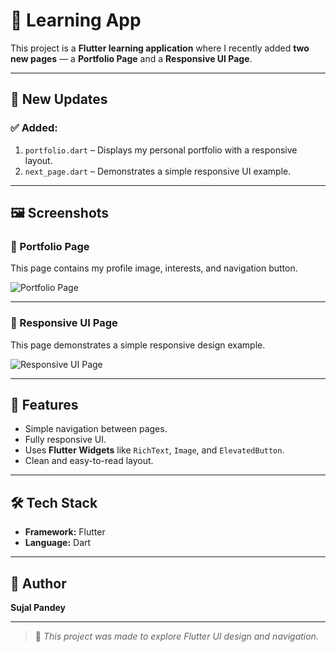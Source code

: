 # 📱 Learning App

This project is a **Flutter learning application** where I recently added **two new pages** — a **Portfolio Page** and a **Responsive UI Page**.  

---

## 🧩 New Updates

### ✅ Added:
1. `portfolio.dart` – Displays my personal portfolio with a responsive layout.
2. `next_page.dart` – Demonstrates a simple responsive UI example.

---

## 🖼️ Screenshots

### 🧍 Portfolio Page
This page contains my profile image, interests, and navigation button.

![Portfolio Page](https://github.com/your-username/learning_app/blob/master/assets/Screenshot_1.png)

---

### 🧱 Responsive UI Page
This page demonstrates a simple responsive design example.

![Responsive UI Page](https://github.com/your-username/learning_app/blob/master/assets/Screenshot_2.png)

---

## 🚀 Features
- Simple navigation between pages.
- Fully responsive UI.
- Uses **Flutter Widgets** like `RichText`, `Image`, and `ElevatedButton`.
- Clean and easy-to-read layout.

---

## 🛠️ Tech Stack
- **Framework:** Flutter  
- **Language:** Dart  

---

## 👤 Author
**Sujal Pandey**

---

> 📝 _This project was made to explore Flutter UI design and navigation._
